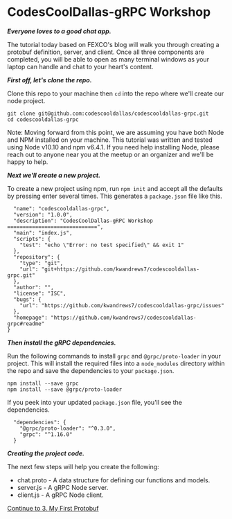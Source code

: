 CodesCoolDallas-gRPC Workshop
=============================

***Everyone loves to a good chat app.***

The tutorial today based on FEXCO's blog will walk you through creating a protobuf definition, server, and client. Once all three components are completed, you will be able to open as many terminal windows as your laptop can handle and chat to your heart's content. 

***First off, let's clone the repo.***

Clone this repo to your machine then `cd` into the repo where we'll create our node project.

```
git clone git@github.com:codescooldallas/codescooldallas-grpc.git
cd codescooldallas-grpc
```

>>>
Note: Moving forward from this point, we are assuming you have both Node and NPM installed on your machine. This tutorial was written and tested using Node v10.10 and npm v6.4.1. If you need help installing Node, please reach out to anyone near you at the meetup or an organizer and we'll be happy to help.
>>>

***Next we'll create a new project.***

To create a new project using npm, run `npm init` and accept all the defaults  by pressing enter several times. This generates a `package.json` file like this.

```{
  "name": "codescooldallas-grpc",
  "version": "1.0.0",
  "description": "CodesCoolDallas-gRPC Workshop =============================",
  "main": "index.js",
  "scripts": {
    "test": "echo \"Error: no test specified\" && exit 1"
  },
  "repository": {
    "type": "git",
    "url": "git+https://github.com/kwandrews7/codescooldallas-grpc.git"
  },
  "author": "",
  "license": "ISC",
  "bugs": {
    "url": "https://github.com/kwandrews7/codescooldallas-grpc/issues"
  },
  "homepage": "https://github.com/kwandrews7/codescooldallas-grpc#readme"
}
```

***Then install the gRPC dependencies.***

Run the following commands to install `grpc` and `@grpc/proto-loader` in your project. This will install the required files into a `node_modules` directory within the repo and save the dependencies to your `package.json`.

```
npm install --save grpc
npm install --save @grpc/proto-loader
```

If you peek into your updated `package.json` file, you'll see the dependencies.

```
  "dependencies": {
    "@grpc/proto-loader": "^0.3.0",
    "grpc": "^1.16.0"
  }
```

***Creating the project code.***

The next few steps will help you create the following: 

* chat.proto - A data structure for defining our functions and models.
* server.js - A gRPC Node server.
* client.js - A gRPC Node client.

[Continue to 3. My First Protobuf](../3_protobuf)

